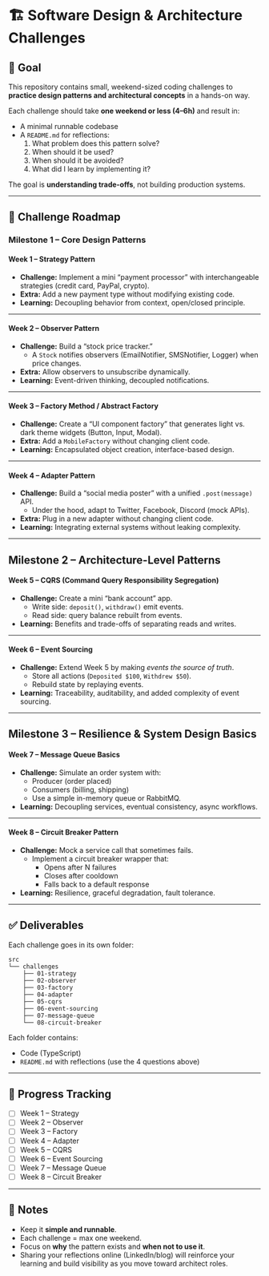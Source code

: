 # 🏗️ Software Design & Architecture Challenges

## 🎯 Goal
This repository contains small, weekend-sized coding challenges to **practice design patterns and architectural concepts** in a hands-on way.  

Each challenge should take **one weekend or less (4–6h)** and result in:
- A minimal runnable codebase
- A `README.md` for reflections:
  1. What problem does this pattern solve?
  2. When should it be used?
  3. When should it be avoided?
  4. What did I learn by implementing it?

The goal is **understanding trade-offs**, not building production systems.

---

## 📅 Challenge Roadmap

### Milestone 1 – Core Design Patterns

#### Week 1 – Strategy Pattern
- **Challenge:** Implement a mini “payment processor” with interchangeable strategies (credit card, PayPal, crypto).
- **Extra:** Add a new payment type without modifying existing code.
- **Learning:** Decoupling behavior from context, open/closed principle.

---

#### Week 2 – Observer Pattern
- **Challenge:** Build a “stock price tracker.”  
  - A `Stock` notifies observers (EmailNotifier, SMSNotifier, Logger) when price changes.  
- **Extra:** Allow observers to unsubscribe dynamically.  
- **Learning:** Event-driven thinking, decoupled notifications.

---

#### Week 3 – Factory Method / Abstract Factory
- **Challenge:** Create a “UI component factory” that generates light vs. dark theme widgets (Button, Input, Modal).  
- **Extra:** Add a `MobileFactory` without changing client code.  
- **Learning:** Encapsulated object creation, interface-based design.

---

#### Week 4 – Adapter Pattern
- **Challenge:** Build a “social media poster” with a unified `.post(message)` API.  
  - Under the hood, adapt to Twitter, Facebook, Discord (mock APIs).  
- **Extra:** Plug in a new adapter without changing client code.  
- **Learning:** Integrating external systems without leaking complexity.

---

## Milestone 2 – Architecture-Level Patterns

#### Week 5 – CQRS (Command Query Responsibility Segregation)
- **Challenge:** Create a mini “bank account” app.  
  - Write side: `deposit()`, `withdraw()` emit events.  
  - Read side: query balance rebuilt from events.  
- **Learning:** Benefits and trade-offs of separating reads and writes.

---

#### Week 6 – Event Sourcing
- **Challenge:** Extend Week 5 by making *events the source of truth*.  
  - Store all actions (`Deposited $100`, `Withdrew $50`).  
  - Rebuild state by replaying events.  
- **Learning:** Traceability, auditability, and added complexity of event sourcing.

---

## Milestone 3 – Resilience & System Design Basics

#### Week 7 – Message Queue Basics
- **Challenge:** Simulate an order system with:  
  - Producer (order placed)  
  - Consumers (billing, shipping)  
  - Use a simple in-memory queue or RabbitMQ.  
- **Learning:** Decoupling services, eventual consistency, async workflows.

---

#### Week 8 – Circuit Breaker Pattern
- **Challenge:** Mock a service call that sometimes fails.  
  - Implement a circuit breaker wrapper that:  
    - Opens after N failures  
    - Closes after cooldown  
    - Falls back to a default response  
- **Learning:** Resilience, graceful degradation, fault tolerance.

---

## ✅ Deliverables
Each challenge goes in its own folder:

```
src
└── challenges
    ├── 01-strategy
    ├── 02-observer
    ├── 03-factory
    ├── 04-adapter
    ├── 05-cqrs
    ├── 06-event-sourcing
    ├── 07-message-queue
    └── 08-circuit-breaker
```

Each folder contains:
- Code (TypeScript)
- `README.md` with reflections (use the 4 questions above)

---

## 🚀 Progress Tracking
- [ ] Week 1 – Strategy  
- [ ] Week 2 – Observer  
- [ ] Week 3 – Factory  
- [ ] Week 4 – Adapter  
- [ ] Week 5 – CQRS  
- [ ] Week 6 – Event Sourcing  
- [ ] Week 7 – Message Queue  
- [ ] Week 8 – Circuit Breaker  

---

## 📌 Notes
- Keep it **simple and runnable**.  
- Each challenge = max one weekend.  
- Focus on **why** the pattern exists and **when not to use it**.  
- Sharing your reflections online (LinkedIn/blog) will reinforce your learning and build visibility as you move toward architect roles.
